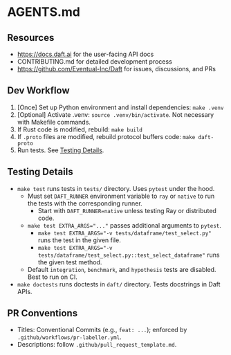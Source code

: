 # AGENTS.md

## Resources

- https://docs.daft.ai for the user-facing API docs
- CONTRIBUTING.md for detailed development process
- https://github.com/Eventual-Inc/Daft for issues, discussions, and PRs

## Dev Workflow

1) [Once] Set up Python environment and install dependencies: `make .venv`
2) [Optional] Activate .venv: `source .venv/bin/activate`. Not necessary with Makefile commands.
3) If Rust code is modified, rebuild: `make build`
4) If `.proto` files are modified, rebuild protocol buffers code: `make daft-proto`
5) Run tests. See [Testing Details](#testing-details).

## Testing Details

- `make test` runs tests in `tests/` directory. Uses `pytest` under the hood.
  - Must set `DAFT_RUNNER` environment variable to `ray` or `native` to run the tests with the corresponding runner.
    - Start with `DAFT_RUNNER=native` unless testing Ray or distributed code.
  - `make test EXTRA_ARGS="..."` passes additional arguments to `pytest`.
    - `make test EXTRA_ARGS="-v tests/dataframe/test_select.py"` runs the test in the given file.
    - `make test EXTRA_ARGS="-v tests/dataframe/test_select.py::test_select_dataframe"` runs the given test method.
  -  Default `integration`, `benchmark`, and `hypothesis` tests are disabled. Best to run on CI.
- `make doctests` runs doctests in `daft/` directory. Tests docstrings in Daft APIs.

## PR Conventions

- Titles: Conventional Commits (e.g., `feat: ...`); enforced by `.github/workflows/pr-labeller.yml`.
- Descriptions: follow `.github/pull_request_template.md`.
